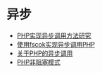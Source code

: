 # 异步

* [PHP实现异步调用方法研究](http://www.laruence.com/2008/04/14/318.html)
* [使用fscok实现异步调用PHP](http://www.laruence.com/2008/04/16/98.html)
* [关于PHP的异步调用](http://www.cnblogs.com/fuyunbiyi/archive/2013/03/27/2985089.html)
* [PHP非阻塞模式](http://www.4wei.cn/archives/1002336)
